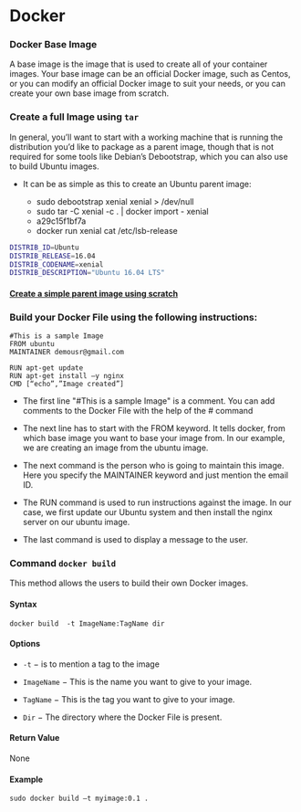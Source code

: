 # Docker

### Docker Base Image
A base image is the image that is used to create all of your container images. Your base image can be an official Docker image, such as Centos, or you can modify an official Docker image to suit your needs, or you can create your own base image from scratch.

### Create a full Image using `tar`
In general, you’ll want to start with a working machine that is running the distribution you’d like to package as a parent image, though that is not required for some tools like Debian’s Debootstrap, which you can also use to build Ubuntu images.

- It can be as simple as this to create an Ubuntu parent image:

  - sudo debootstrap xenial xenial > /dev/null
  - sudo tar -C xenial -c . | docker import - xenial
  - a29c15f1bf7a
  - docker run xenial cat /etc/lsb-release
```bash
DISTRIB_ID=Ubuntu
DISTRIB_RELEASE=16.04
DISTRIB_CODENAME=xenial
DISTRIB_DESCRIPTION="Ubuntu 16.04 LTS"
```
#### [Create a simple parent image using scratch](https://docs.docker.com/engine/userguide/eng-image/baseimages/)

### Build your Docker File using the following instructions:
```docker
#This is a sample Image 
FROM ubuntu 
MAINTAINER demousr@gmail.com 

RUN apt-get update 
RUN apt-get install –y nginx 
CMD [“echo”,”Image created”] 
```
- The first line "#This is a sample Image" is a comment. You can add comments to the Docker File with the help of the # command

- The next line has to start with the FROM keyword. It tells docker, from which base image you want to base your image from. In our example, we are creating an image from the ubuntu image.

- The next command is the person who is going to maintain this image. Here you specify the MAINTAINER keyword and just mention the email ID.

- The RUN command is used to run instructions against the image. In our case, we first update our Ubuntu system and then install the nginx server on our ubuntu image.

- The last command is used to display a message to the user.

### Command `docker build`
This method allows the users to build their own Docker images.

#### Syntax
`docker build  -t ImageName:TagName dir`

#### Options
- `-t` − is to mention a tag to the image

- `ImageName` − This is the name you want to give to your image.

- `TagName` − This is the tag you want to give to your image.

- `Dir` − The directory where the Docker File is present.

#### Return Value
None

#### Example
`sudo docker build –t myimage:0.1 .`
